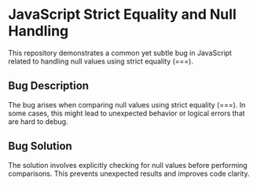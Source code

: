 # JavaScript Strict Equality and Null Handling

This repository demonstrates a common yet subtle bug in JavaScript related to handling null values using strict equality (===).

## Bug Description

The bug arises when comparing null values using strict equality (===).  In some cases, this might lead to unexpected behavior or logical errors that are hard to debug.

## Bug Solution

The solution involves explicitly checking for null values before performing comparisons.  This prevents unexpected results and improves code clarity.